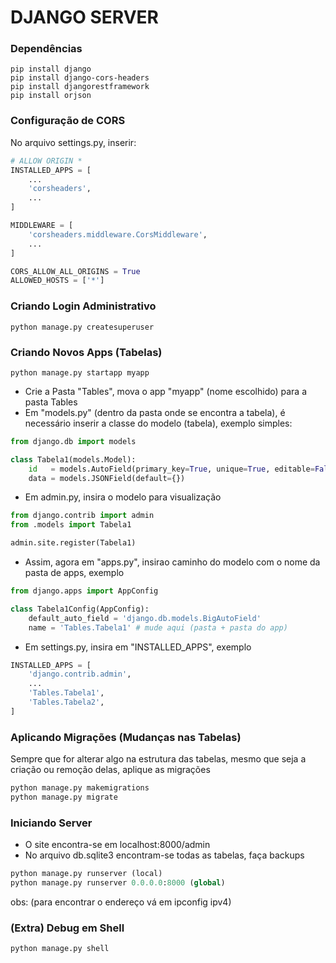 # DJANGO SERVER
### Dependências
```
pip install django
pip install django-cors-headers
pip install djangorestframework
pip install orjson
```


### Configuração de CORS
No arquivo settings.py, inserir:
```python
# ALLOW ORIGIN *
INSTALLED_APPS = [
    ...
    'corsheaders',
    ...
]

MIDDLEWARE = [
    'corsheaders.middleware.CorsMiddleware',
    ...
]

CORS_ALLOW_ALL_ORIGINS = True
ALLOWED_HOSTS = ['*']
```

### Criando Login Administrativo
```
python manage.py createsuperuser
```

### Criando Novos Apps (Tabelas)
```
python manage.py startapp myapp
```
- Crie a Pasta "Tables", mova o app "myapp" (nome escolhido) para a pasta Tables
- Em "models.py" (dentro da pasta onde se encontra a tabela), é necessário inserir a classe do modelo (tabela), exemplo simples:
```python
from django.db import models

class Tabela1(models.Model):
    id   = models.AutoField(primary_key=True, unique=True, editable=False)
    data = models.JSONField(default={})
```

- Em admin.py, insira o modelo para visualização
```python
from django.contrib import admin
from .models import Tabela1

admin.site.register(Tabela1)
```

- Assim, agora em "apps.py", insirao caminho do modelo com o nome da pasta de apps, exemplo
```python
from django.apps import AppConfig

class Tabela1Config(AppConfig):
    default_auto_field = 'django.db.models.BigAutoField'
    name = 'Tables.Tabela1' # mude aqui (pasta + pasta do app)
```

- Em settings.py, insira em "INSTALLED_APPS", exemplo
```python
INSTALLED_APPS = [
    'django.contrib.admin',
    ...
    'Tables.Tabela1',
    'Tables.Tabela2',
]
```

### Aplicando Migrações (Mudanças nas Tabelas)
Sempre que for alterar algo na estrutura das tabelas, mesmo que seja a criação ou remoção delas, aplique as migrações
```python
python manage.py makemigrations
python manage.py migrate
```

### Iniciando Server
- O site encontra-se em localhost:8000/admin
- No arquivo db.sqlite3 encontram-se todas as tabelas, faça backups
```python
python manage.py runserver (local)
python manage.py runserver 0.0.0.0:8000 (global)
```
obs: (para encontrar o endereço vá em ipconfig ipv4)

### (Extra) Debug em Shell
```python
python manage.py shell
``` 


